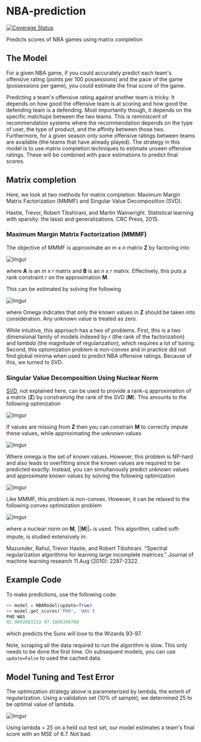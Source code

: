 # NBA-prediction
[![Coverage Status](https://coveralls.io/repos/github/christopherjenness/NBA-prediction/badge.svg?branch=master)](https://coveralls.io/github/christopherjenness/NBA-prediction?branch=master)

Predicts scores of NBA games using matrix completion

## The Model
For a given NBA game, if you could accurately predict each team's offensive rating (points per 100 possessions) and the pace of the game (possessions per game), you could estimate the final score of the game.

Predicting a team's offensive rating against another team is tricky.   It depends on how good the offensive team is at scoring and how good the defending team is a defending.  Most importantly though, it depends on the specific matchups between the two teams.  This is reminiscent of recommendation systems where the recommendation depends on the type of user, the type of product, and the affinity between those two.  Furthermore, for a given season only some offensive ratings between teams are available (the teams that have already played).  The strategy in this model is to use matrix completion techniques to estimate unseen offensive ratings.  These will be combined with pace estimations to predict final scores.

## Matrix completion

Here, we look at two methods for matrix completion: Maximum Margin Matrix Factorization (MMMF) and Singular Value Decomposition (SVD).

Hastie, Trevor, Robert Tibshirani, and Martin Wainwright. Statistical learning with sparsity: the lasso and generalizations. CRC Press, 2015.

### Maximum Margin Matrix Factorization (MMMF)

The objective of MMMF is approximate an _m_ x _n_ matrix **Z** by factoring into 

![Imgur](http://i.imgur.com/2tm9j8P.png)

where **A** is an _m_ x _r_ matrix and **B** is an _n_ x _r_ matrix.  Effectively, this puts a rank constraint _r_ on the approximation **M**.

This can be estimated by solving the following

![Imgur](http://i.imgur.com/eB3O1mC.png)

where Omega indicates that only the known values in **Z** should be taken into consideration.  Any unknown value is treated as zero.

While intuitive, this approach has a two of problems.  First, this is a two dimensional family of models indexed by _r_ (the rank of the factorization) and _lambda_ (the magnitude of regularization), which requires a lot of tuning.  Second, this optomization problem is non-convex and in practice did not find global minima when used to predict NBA offensive ratings.  Because of this, we turned to SVD.

### Singular Value Decomposition Using Nuclear Norm

[SVD](https://en.wikipedia.org/wiki/Singular_value_decomposition), not explained here, can be used to provide a rank-q approximation of a matrix (**Z**) by constraining the rank of the SVD (**M**).  This amounts to the following optimization

![Imgur](http://i.imgur.com/yseXNp9.png)

If values are missing from **Z** then you can constrain **M** to correctly impute these values, while approximating the unknown values

![Imgur](http://i.imgur.com/lPtwang.png)

Where omega is the set of known values.  However, this problem is NP-hard and also leads to overfitting since the known values are required to be predicted exactly.  Instead, you can simultanously predict unknown values and approximate known values by solving the following optimization

![Imgur](http://i.imgur.com/MNwBKvU.png)

Like MMMF, this problem is non-convex.  However, it can be relaxed to the following convex optimization problem 

![Imgur](http://i.imgur.com/lSu054f.png)

where a nuclear norm on **M**, ||**M**||<sub>*</sub> is used. This algorithm, called soft-impute, is studied extensively in:

Mazumder, Rahul, Trevor Hastie, and Robert Tibshirani. "Spectral regularization algorithms for learning large incomplete matrices." Journal of machine learning research 11.Aug (2010): 2287-2322.

##  Example Code

To make predictions, use the following code:

```python
>> model = NBAModel(update=True)
>> model.get_scores('PHO', 'WAS')
PHO WAS
92.9092883132 97.1806398788
```

which predicts the Suns will lose to the Wizards 93-97.  

Note, scraping all the data required to run the algorithm is slow.  This only needs to be done the first time.  On subsequent models, you can use ```update=False``` to used the cached data.

## Model Tuning and Test Error

The optimization strategy above is parameterized by lambda, the extent of regularization.  Using a validation set (10% of sample), we determined 25 to be optimal value of lambda.

![Imgur](http://i.imgur.com/bT7XUCJ.png)

Using lambda = 25 on a held out test set, our model estimates a team's final score with an MSE of 6.7.  Not bad.
